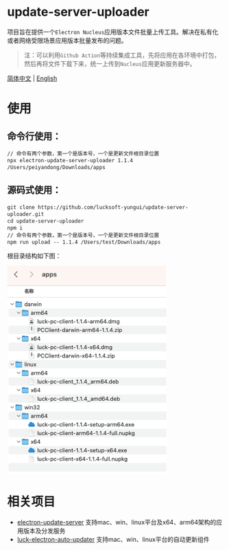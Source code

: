 # update-server-uploader

项目旨在提供一个`Electron Nucleus`应用版本文件批量上传工具。解决在私有化或者网络受限场景应用版本批量发布的问题。

> 注：可以利用`Github Action`等持续集成工具，先将应用在各环境中打包，然后再将文件下载下来，统一上传到`Nucleus`应用更新服务器中。

[简体中文](./README-zh_CN.md) | [English](./README.md)

# 使用

## 命令行使用：
```
// 命令有两个参数，第一个是版本号，一个是更新文件根目录位置
npx electron-update-server-uploader 1.1.4 /Users/peiyandong/Downloads/apps
```

## 源码式使用：
```
git clone https://github.com/lucksoft-yungui/update-server-uploader.git
cd update-server-uploader
npm i
// 命令有两个参数，第一个是版本号，一个是更新文件根目录位置
npm run upload -- 1.1.4 /Users/test/Downloads/apps
```

根目录结构如下图：

![picture 0](assets/315d1bede585df2376bc810e7768083df59e7c71e86332fd3b2fcfb4ffd56598.png)  

# 相关项目

- [electron-update-server](https://github.com/lucksoft-yungui/electron-update-server) 支持mac、win、linux平台及x64、arm64架构的应用版本及分发服务
- [luck-electron-auto-updater](https://github.com/lucksoft-yungui/luck-electron-auto-updater) 支持mac、win、linux平台的自动更新组件




